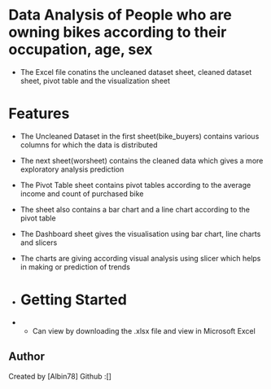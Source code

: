 # Data Analysis of People who are owning bikes according to their occupation, age, sex
- The Excel file conatins the uncleaned dataset sheet, cleaned dataset sheet, pivot table and the visualization sheet
# Features
- The Uncleaned Dataset in the first sheet(bike_buyers) contains various columns for which the data is distributed
- The next sheet(worsheet) contains the cleaned data which gives a more exploratory analysis prediction
- The Pivot Table sheet contains pivot tables according to the average income and count of purchased bike
- The sheet also contains a bar chart and a line chart according to the pivot table
- The Dashboard sheet gives the visualisation using bar chart, line charts and slicers
- The charts are giving according visual analysis using slicer which helps in making or prediction of trends

- # Getting Started
- - Can view by downloading the .xlsx file and view in Microsoft Excel
## Author
Created by [Albin78]
Github :[]
